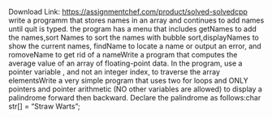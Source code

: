Download Link: https://assignmentchef.com/product/solved-solvedcpp
<br>
write a programm that stores names in an array and continues to add names until quit is typed. the program has a menu that includes getNames to add the names,sort Names to sort the names with bubble sort,displayNames to show the current names, findName to locate a name or output an error, and romoveName to get rid of a nameWrite a program that computes the average value of an array of floating-point data. In the program, use a pointer variable , and not an integer index, to traverse the array elementsWrite a very simple program that uses two for loops and ONLY pointers and pointer arithmetic (NO other variables are allowed) to display a palindrome forward then backward. Declare the palindrome as follows:char str[] = “Straw Warts”;